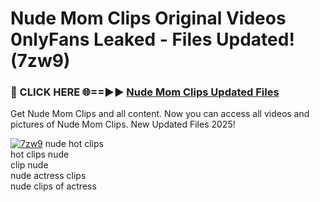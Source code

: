 # Nude Mom Clips Original Videos 0nlyFans Leaked - Files Updated! (7zw9)

<h3>🔴 CLICK HERE 🌐==►► <a href="https://tinyurl.com/52m3yx9h" rel="nofollow">Nude Mom Clips Updated Files</a></h3>

Get Nude Mom Clips and all content. Now you can access all videos and pictures of Nude Mom Clips. New Updated Files 2025!

[![7zw9](https://i.imgur.com/TnHtlc8.gif)](https://tinyurl.com/52m3yx9h)
nude hot clips<br>
hot clips nude<br>
clip nude<br>
nude actress clips<br>
nude clips of actress